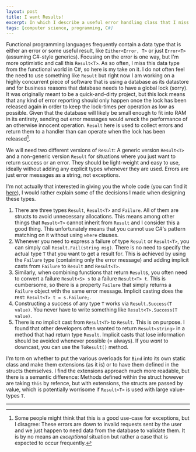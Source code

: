 ```yaml
---
layout: post
title: I want Results!
excerpt: In which I describe a useful error handling class that I miss in C#
tags: [computer science, programming, C#]
---
```


Functional programming languages frequently contain a data type that is either an error or some useful result, like `Either<Error, T>` or just `Error<T>` (assuming C#-style generics). Focusing on the error is one way, but I'm more optimistic and call this `Result<T>`. As so often, I miss this data type from the functional world in C#, so here is my take on it. I do not often feel the need to use something like `Result` but right now I am working on a highly concurrent piece of software that is using a database as its datastore and for business reasons that database needs to have a global lock (sorry). It was originally meant to be a quick-and-dirty project, but this lock means that any kind of error reporting should only happen once the lock has been released again in order to keep the lock-times per operation as low as possible. Given that the database will likely be small enough to fit into RAM in its entirety, sending out error messages would wreck the performance of an otherwise innocent operation. `Result` here is used to collect errors and return them to a handler than can operate when the lock has been released[^exception].

We will need two different versions of `Result`: A generic version `Result<T>` and a non-generic version `Result` for situations where you just want to return success or an error. They should be light-weight and easy to use, ideally without adding any explicit types whenever they are used. Errors are just error messages as a string, not exceptions.

I'm not actually that interested in giving you the whole code (you can find it [here](https://gist.github.com/sschoener/95eb0a532e210c822b2f55e90b07b1a9)), I would rather explain some of the decisions I made when designing these types.

1. There are three types `Result`, `Result<T>` and `Failure`. All of them are structs to avoid unnecessary allocations. This means among other things that `Result<T>` cannot inherit from `Result` and I consider this a good thing. This unfortunately means that you cannot use C#'s pattern matching on it without using `where` clauses.
2. Whenever you need to express a failure of type `Result` or `Result<T>`, you can simply call `Result.Fail(string msg)`. There is no need to specify the actual type `T` that you want to get a result for. This is achieved by using the `Failure` type (containing only the error message) and adding implicit casts from `Failure` to `Result` and `Result<T>`.
3. Similarly, when combining functions that return `Result`s, you often need to convert a failure `Result<S> s` to a failure `Result<T> t`. This is cumbersome, so there is a property `Failure` that simply returns a `Failure` object with the same error message. Implicit casting does the rest: `Result<T> t = s.Failure;`.
4. Constructing a success of any type `T` works via `Result.Success(T value)`. You never have to write something like `Result<T>.Success(T value)`.
5. There is no implicit cast from `Result<T>` to `Result`. This is on purpose. I found that other developers often wanted to return `Result<string>` in a method that had return type `Result`. Implicit casts that lose information should be avoided whenever possible (= always). If you *want* to downcast, you can use the `ToResult()` method.

I'm torn on whether to put the various overloads for `Bind` into its own static class and make them extensions (as it is) or to have them defined in the structs themselves. I find the extensions approach much more readable, but there is a semantic difference: Methods defined within the struct however are taking `this` by refence, but with extensions, the structs are passed by value, which is potentially worrisome if `Result<T>` is used with large value-types `T`.

---

[^exception]: Some people might think that this is a good use-case for exceptions, but I disagree: These errors are down to invalid requests sent by the user and we just happen to need data from the database to validate them. It is by no means an *exceptional* situation but rather a case that is expected to occur frequently.